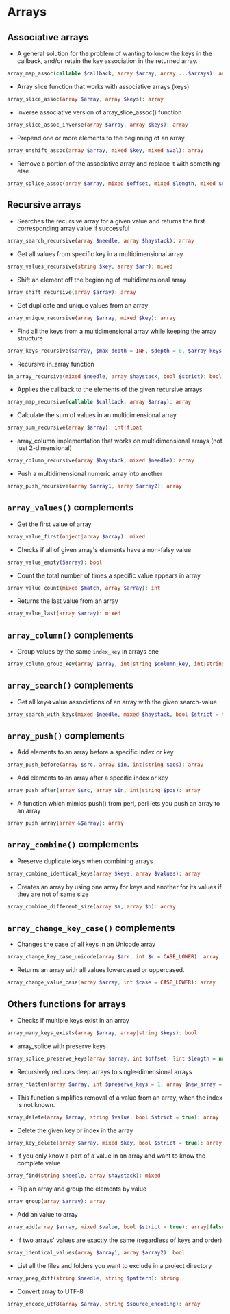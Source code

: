 # Arrays

## Associative arrays

- A general solution for the problem of wanting to know the keys in the callback, and/or retain the key association in the returned array.

```php
array_map_assoc(callable $callback, array $array, array ...$arrays): array
```

- Array slice function that works with associative arrays (keys)

```php
array_slice_assoc(array $array, array $keys): array
```

- Inverse associative version of array_slice_assoc() function

```php
array_slice_assoc_inverse(array $array, array $keys): array
```

- Prepend one or more elements to the beginning of an array

```php
array_unshift_assoc(array $array, mixed $key, mixed $val): array
```

- Remove a portion of the associative array and replace it with something else

```php
array_splice_assoc(array $array, mixed $offset, mixed $length, mixed $replacement): array
```

## Recursive arrays

- Searches the recursive array for a given value and returns the first corresponding array value if successful

```php
array_search_recursive(array $needle, array $haystack): array
```

- Get all values from specific key in a multidimensional array

```php
array_values_recursive(string $key, array $arr): mixed
```

- Shift an element off the beginning of multidimensional array

```php
array_shift_recursive(array $array): array
```

- Get duplicate and unique values from an array

```php
array_unique_recursive(array $array, mixed $key): array
```

- Find all the keys from a multidimensional  array while keeping the array structure

```php
array_keys_recursive($array, $max_depth = INF, $depth = 0, $array_keys = []): array
```

- Recursive in_array function

```php
in_array_recursive(mixed $needle, array $haystack, bool $strict): bool
```

- Applies the callback to the elements of the given recursive arrays

```php
array_map_recursive(callable $callback, array $array): array
```

- Calculate the sum of values in an multidimensional array

```php
array_sum_recursive(array $array): int|float
```

- array_column implementation that works on multidimensional arrays (not just 2-dimensional)

```php
array_column_recursive(array $haystack, mixed $needle): array
```

- Push a multidimensional numeric array into another

```php
array_push_recursive(array $array1, array $array2): array
```

## `array_values()` complements

- Get the first value of array

```php
array_value_first(object|array $array): mixed
```

- Checks if all of given array's elements have a non-falsy value

```php
array_value_empty($array): bool
```

- Count the total number of times a specific value appears in array

```php
array_value_count(mixed $match, array $array): int
```

- Returns the last value from an array

```php
array_value_last(array $array): mixed
```

## `array_column()` complements

- Group values by the same `index_key` in arrays one

```php
array_column_group_key(array $array, int|string $column_key, int|string $index_key): array
```

## `array_search()` complements

- Get all key=>value associations of an array with the given search-value

```php
array_search_with_keys(mixed $needle, mixed $haystack, bool $strict = false): array
```

## `array_push()` complements

- Add elements to an array before a specific index or key

```php
array_push_before(array $src, array $in, int|string $pos): array
```

- Add elements to an array after a specific index or key

```php
array_push_after(array $src, array $in, int|string $pos): array
```

- A function which mimics push() from perl, perl lets you push an array to an array

```php
array_push_array(array &$array): array
```

## `array_combine()` complements

- Preserve duplicate keys when combining arrays

```php
array_combine_identical_keys(array $keys, array $values): array
```

- Creates an array by using one array for keys and another for its values if they are not of same size

```php
array_combine_different_size(array $a, array $b): array
```

## `array_change_key_case()` complements

- Changes the case of all keys in an Unicode array

```php
array_change_key_case_unicode(array $arr, int $c = CASE_LOWER): array
```

- Returns an array with all values lowercased or uppercased.

```php
array_change_value_case(array $array, int $case = CASE_LOWER): array
```

## Others functions for arrays

- Checks if multiple keys exist in an array

```php
array_many_keys_exists(array $array, array|string $keys): bool
```

- array_splice with preserve keys

```php
array_splice_preserve_keys(array $array, int $offset, ?int $length = null): array
```

- Recursively reduces deep arrays to single-dimensional arrays

```php
array_flatten(array $array, int $preserve_keys = 1, array $new_array = []): array
```

- This function simplifies removal of a value from an array, when the index is not known.

```php
array_delete(array $array, string $value, bool $strict = true): array
```

- Delete the given key or index in the array

```php
array_key_delete(array $array, mixed $key, bool $strict = true): array
```

- If you only know a part of a value in an array and want to know the complete value

```php
array_find(string $needle, array $haystack): mixed
```

- Flip an array and group the elements by value

```php
array_group(array $array): array
```

- Add an value to array

```php
array_add(array $array, mixed $value, bool $strict = true): array|false
```

- If two arrays' values are exactly the same (regardless of keys and order)

```php
array_identical_values(array $array1, array $array2): bool
```

- List all the files and folders you want to exclude in a project directory

```php
array_preg_diff(string $needle, string $pattern): string
```

- Convert array to UTF-8

```php
array_encode_utf8(array $array, string $source_encoding): array
```